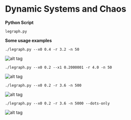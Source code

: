 # Dynamic Systems and Chaos

**Python Script**

    legraph.py

**Some usage examples**

    ./legraph.py --x0 0.4 -r 3.2 -n 50

![alt tag](https://github.com/madrisan/dynamic-systems-and-chaos/blob/master/plots/plot01_le-periodic-orbit.png)

    ./legraph.py --x0 0.2 --x1 0.2000001 -r 4.0 -n 50
 
![alt tag](https://github.com/madrisan/dynamic-systems-and-chaos/blob/master/plots/plot02_le-sdic.png)

    ./legraph.py --x0 0.2 -r 3.6 -n 500

![alt tag](https://github.com/madrisan/dynamic-systems-and-chaos/blob/master/plots/plot03_le-sdic-dots-and-lines.png)

    ./legraph.py --x0 0.2 -r 3.6 -n 5000 --dots-only

![alt tag](https://github.com/madrisan/dynamic-systems-and-chaos/blob/master/plots/plot04_le-sdic-dotsonly.png)
